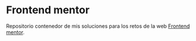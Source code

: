# Frontend mentor

Repositorio contenedor de mis soluciones para los retos de la web [Frontend mentor](rontendmentor.io/home).
